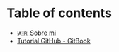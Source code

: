 # Table of contents

* [🇦🇷 Sobre mi](README.md)
* [Tutorial GitHub - GitBook](tutorial-github-gitbook.md)
